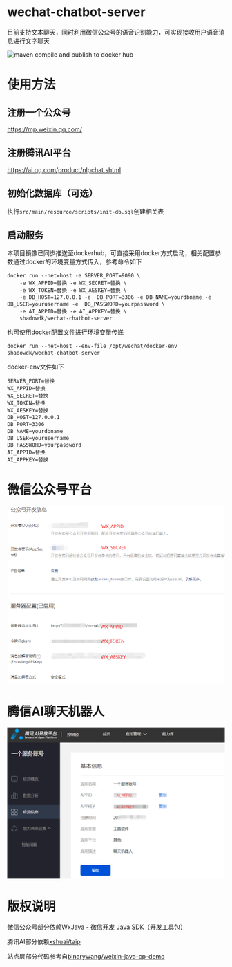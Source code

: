 # wechat-chatbot-server
目前支持文本聊天，同时利用微信公众号的语音识别能力，可实现接收用户语音消息进行文字聊天

![maven compile and publish to docker hub](https://github.com/liuhe36/wechat-chatbot-server/workflows/maven%20compile%20and%20publish%20to%20docker%20hub/badge.svg)

# 使用方法

## 注册一个公众号
https://mp.weixin.qq.com/

## 注册腾讯AI平台
https://ai.qq.com/product/nlpchat.shtml

## 初始化数据库（可选）
执行`src/main/resource/scripts/init-db.sql`创建相关表

## 启动服务
本项目镜像已同步推送至dockerhub，可直接采用docker方式启动，相关配置参数通过docker的环境变量方式传入，参考命令如下
```
docker run --net=host -e SERVER_PORT=9090 \
    -e WX_APPID=替换 -e WX_SECRET=替换 \
    -e WX_TOKEN=替换 -e WX_AESKEY=替换 \
    -e DB_HOST=127.0.0.1 -e  DB_PORT=3306 -e DB_NAME=yourdbname -e  DB_USER=yourusername -e  DB_PASSWORD=yourpassword \
    -e AI_APPID=替换 -e AI_APPKEY=替换 \
    shadowdk/wechat-chatbot-server
```
也可使用docker配置文件进行环境变量传递
```dockercmd
docker run --net=host --env-file /opt/wechat/docker-env shadowdk/wechat-chatbot-server
```
docker-env文件如下
```env-file
SERVER_PORT=替换
WX_APPID=替换
WX_SECRET=替换
WX_TOKEN=替换
WX_AESKEY=替换
DB_HOST=127.0.0.1
DB_PORT=3306
DB_NAME=yourdbname
DB_USER=yourusername
DB_PASSWORD=yourpassword
AI_APPID=替换
AI_APPKEY=替换
```

# 微信公众号平台

![微信公众平台配置](https://raw.githubusercontent.com/liuhe36/resource/master/wechat-chatbot-server/images/wechat-config.png)

# 腾信AI聊天机器人

![腾讯AI配置](https://raw.githubusercontent.com/liuhe36/resource/master/wechat-chatbot-server/images/tencent-ai-config.png)

# 版权说明

微信公众号部分依赖[WxJava - 微信开发 Java SDK（开发工具包）](https://github.com/Wechat-Group/WxJava)

腾讯AI部分依赖[xshuai/taip](https://gitee.com/xshuai/taip)

站点层部分代码参考自[binarywang/weixin-java-cp-demo](https://github.com/binarywang/weixin-java-cp-demo)